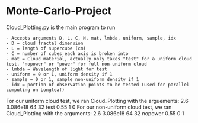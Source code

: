 # Monte-Carlo-Project
Cloud_Plotting.py is the main program to run

    - Accepts arguments D, L, C, N, mat, lmbda, uniform, sample, idx
    - D = cloud fractal dimension
    - L = length of supercube (cm)
    - C = number of cubes each axis is broken into
    - mat = Cloud material, actually only takes "test" for a uniform cloud test, "nopower" or "power" for full non-uniform cloud
    - lmbda = Wavelength of light for test
    - uniform = 0 or 1, uniform density if 1
    - sample = 0 or 1, sample non-uniform density if 1
    - idx = portion of observation points to be tested (used for parallel computing on Longleaf)

For our uniform cloud test, we ran Cloud_Plotting with the arguements: 2.6 3.086e18 64 32 test 0.55 1 0
For our non-uniform cloud test, we ran Cloud_Plotting with the arguments: 2.6 3.086e18 64 32 nopower 0.55 0 1
